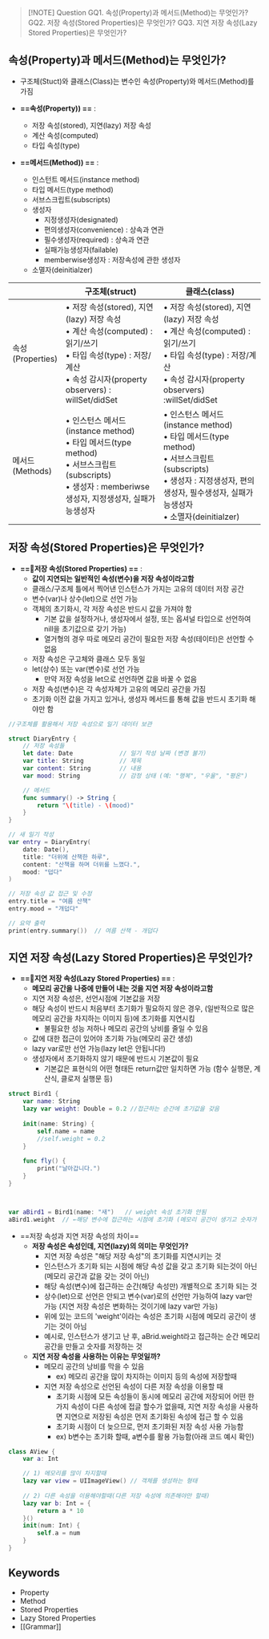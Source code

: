 
> [!NOTE] Question
> GQ1. 속성(Property)과 메서드(Method)는 무엇인가?
>GQ2. 저장 속성(Stored Properties)은 무엇인가?
>GQ3. 지연 저장 속성(Lazy Stored Properties)은 무엇인가?

## 속성(Property)과 메서드(Method)는 무엇인가?

- 구조체(Stuct)와 클래스(Class)는 변수인 속성(Property)와 메서드(Method)를 가짐

- **==속성(Property)) ==** : 
	- 저장 속성(stored), 지연(lazy) 저장 속성
	- 계산 속성(computed)
	- 타입 속성(type)
- **==메서드(Method)) ==** : 
	- 인스턴트 메서드(instance method)
	- 타입 메서드(type method)
	- 서브스크립트(subscripts)
	- 생성자
		- 지정생성자(designated)
		- 편의생성자(convenience) : 상속과 연관
		- 필수생성자(required) : 상속과 연관
		- 실패가능생성자(failable)
		- memberwise생성자 : 저장속성에 관한 생성자
	- 소멸자(deinitialzer)

|                    | 구조체(struct)                                                                                                                             | 클래스(class)                                                                                                                                   |
| ------------------ | --------------------------------------------------------------------------------------------------------------------------------------- | -------------------------------------------------------------------------------------------------------------------------------------------- |
| 속성<br>(Properties) | • 저장 속성(stored), 지연(lazy) 저장 속성<br>• 계산 속성(computed) : 읽기/쓰기<br>• 타입 속성(type) : 저장/계산 <br>• 속성 감시자(property observers) : willSet/didSet | • 저장 속성(stored), 지연(lazy) 저장 속성 <br>• 계산 속성(computed) : 읽기/쓰기 <br>• 타입 속성(type) : 저장/계산 <br>• 속성 감시자(property observers) :willSet/didSet     |
| 메서드<br>(Methods)   | • 인스턴스 메서드(instance method) <br>• 타입 메서드(type method) <br>• 서브스크립트(subscripts) <br>• 생성자 : memberiwse생성자, 지정생성자, 실패가능생성자                | • 인스턴스 메서드(instance method)<br>• 타입 메서드(type method)<br>• 서브스크립트(subscripts)<br>• 생성자 : 지정생성자, 편의생성자, 필수생성자, 실패가능생성자 <br>• 소멸자(deinitialzer) |




## 저장 속성(Stored Properties)은 무엇인가?

- **==저장 속성(Stored Properties) ==** : 
	- **값이 지연되는 일반적인 속성(변수)을 저장 속성이라고함**
	- 클래스/구조체 틀에서 찍어낸 인스턴스가 가지는 고유의 데이터 저장 공간
	- 변수(var)나 상수(let)으로 선언 가능
	- 객체의 초기화시, 각 저장 속성은 반드시 값을 가져야 함
		- 기본 값을 설정하거나, 생성자에서 설정, 또는 옵셔널 타입으로 선언하여 nill을 초기값으로 갖기 가능)
		- 열거형의 경우 따로 메모리 공간이 필요한 저장 속성(테이터)은 선언할 수 없음
	- 저장 속성은 구고체와 클래스 모두 동일
	- let(상수) 또는 var(변수)로 선언 가능
		- 만약 저장 속성을 let으로 선언하면 값을 바꿀 수 없음
	- 저장 속성(변수)은 각 속성자체가 고유의 메모리 공간을 가짐
	- 초기화 이전 값을 가지고 있거나, 생성자 메서드를 통해 값을 반드시 초기화 해야만 함
```swift
//구조체를 활용해서 저장 속성으로 일기 데이터 보관

struct DiaryEntry {
    // 저장 속성들
    let date: Date             // 일기 작성 날짜 (변경 불가)
    var title: String          // 제목
    var content: String        // 내용
    var mood: String           // 감정 상태 (예: "행복", "우울", "평온")

    // 메서드
    func summary() -> String {
        return "\(title) - \(mood)"
    }
}

// 새 일기 작성
var entry = DiaryEntry(
    date: Date(),
    title: "더위에 산책한 하루",
    content: "산책을 하며 더위를 느꼈다.",
    mood: "덥다"
)

// 저장 속성 값 접근 및 수정
entry.title = "여름 산책"
entry.mood = "개덥다"

// 요약 출력
print(entry.summary())  // 여름 산책 - 개덥다
```


## 지연 저장 속성(Lazy Stored Properties)은 무엇인가?

- **==지연 저장 속성(Lazy Stored Properties) ==** : 
	- **메모리 공간을 나중에 만들어 내는 것을 지연 저장 속성이라고함**
	- 지연 저장 속성은, 선언시점에 기본값을 저장
	- 해당 속성이 반드시 처음부터 초기화가 필요하지 않은 경우,
	  (일반적으로 많은 메모리 공간을 차지하는 이미지 등)에 초기화를 지연시킴
		- 불필요한 성능 저하나 메모리 공간의 낭비를 줄일 수 있음
	- 값에 대한 접근이 있어야 초기화 가능(메모리 공간 생성)
	- lazy var로만 선언 가능(lazy let은 안됩니다!)
	- 생성자에서 초기화하지 않기 때문에 반드시 기본값이 필요
		- 기본값은 표현식의 어떤 형태든 return값만 일치하면 가능
		  (함수 실행문, 계산식, 클로저 실행문 등)

```swift
struct Bird1 {
    var name: String
    lazy var weight: Double = 0.2 //접근하는 순간에 초기값을 갖음
    
    init(name: String) {
        self.name = name
        //self.weight = 0.2
    }
    
    func fly() {
        print("날아갑니다.")
    }
}



var aBird1 = Bird1(name: "새")   // weight 속성 초기화 안됨
aBird1.weight  // ←해당 변수에 접근하는 시점에 초기화 (메모리 공간이 생기고 숫자가 저장됨)

```

- ==저장 속성과 지연 저장 속성의 차이==
	- **저장 속성은 속성인데, 지연(lazy)의 의미는 무엇인가?**
		- 지연 저장 속성은 "해당 저장 속성"의 초기화를 지연시키는 것
		- 인스턴스가 초기화 되는 시점에 해당 속성 값을 갖고 초기화 되는것이 아닌
		  (메모리 공간과 값을 갖는 것이 아닌)
		- 해당 속성(변수)에 접근하는 순간(해당 속성만) 개별적으로 초기화 되는 것
		- 상수(let)으로 선언은 안되고 변수(var)로의 선언만 가능하여 lazy var만 가능
		  (지연 저장 속성은 변화하는 것이기에 lazy var만 가능)
		- 위에 있는 코드의 'weight'이라는 속성은 초기화 시점에 메모리 공간이 생기는 것이 아님
		- 예시로, 인스턴스가 생기고 난 후, aBrid.weight라고 접근하는 순간 메모리 공간을 만들고 숫자를 저장하는 것
	- **지연 저장 속성을 사용하는 이유는 무엇일까?**
		- 메모리 공간의 낭비를 막을 수 있음
			- ex) 메모리 공간을 많이 차지하는 이미지 등의 속성에 저장할때
		- 지연 저장 속성으로 선언된 속성이 다른 저장 속성을 이용할 때
			- 초기화 시점에 모든 속성들이 동시에 메모리 공간에 저장되어 어떤 한가지 속성이 다른 속성에 접글 할수가 없을때, 지연 저장 속성을 사용하면 지연으로 저장된 속성은 먼저 초기화된 속성에 접근 할 수 있음
			- 초기화 시점이 더 늦으므로, 먼저 초기화된 저장 속성 사용 가능함
			- ex) b변수는 초기화 할때, a변수를 활용 가능함(아래 코드 예시 확인)
```swift
class AView {
	var a: Int

	// 1) 메모리를 많이 차지할때
	lazy var view = UIImageView() // 객체를 생성하는 형태
	
	// 2) 다른 속성을 이용해야할때(다른 저장 속성에 의존해야만 할때) 
	lazy var b: Int = { 
		return a * 10 
	}()
	init(num: Int) {
		self.a = num
	}
}
```




## Keywords
- Property
- Method
- Stored Properties
- Lazy Stored Properties
- [[Grammar]]